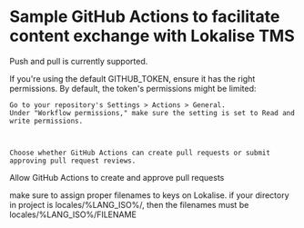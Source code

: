 # Sample GitHub Actions to facilitate content exchange with Lokalise TMS

Push and pull is currently supported.

If you're using the default GITHUB_TOKEN, ensure it has the right permissions. By default, the token's permissions might be limited:

    Go to your repository's Settings > Actions > General.
    Under "Workflow permissions," make sure the setting is set to Read and write permissions.



    Choose whether GitHub Actions can create pull requests or submit approving pull request reviews.
Allow GitHub Actions to create and approve pull requests


make sure to assign proper filenames to keys on Lokalise. if your directory in project is locales/%LANG_ISO%/, then the filenames must be locales/%LANG_ISO%/FILENAME
